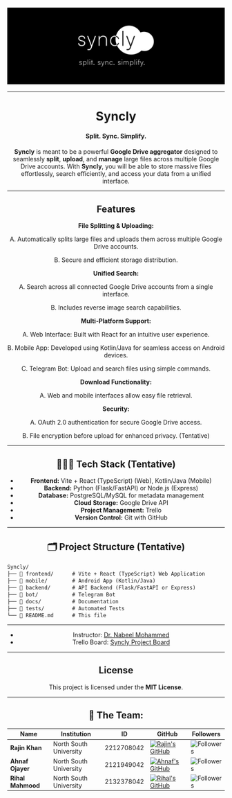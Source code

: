 <div align="center">

![Profile banner](./docs/logo.png)

---

# Syncly

#### **Split. Sync. Simplify.**

**Syncly** is meant to be a powerful **Google Drive aggregator** designed to seamlessly **split**, **upload**, and **manage** large files across multiple Google Drive accounts. With **Syncly**, you will be able to store massive files effortlessly, search efficiently, and access your data from a unified interface.

---

## Features

**File Splitting & Uploading:**

A. Automatically splits large files and uploads them across multiple Google Drive accounts.

B. Secure and efficient storage distribution.

**Unified Search:**

A. Search across all connected Google Drive accounts from a single interface.

B. Includes reverse image search capabilities.

**Multi-Platform Support:**

A. Web Interface: Built with React for an intuitive user experience.

B. Mobile App: Developed using Kotlin/Java for seamless access on Android devices.

C. Telegram Bot: Upload and search files using simple commands.

**Download Functionality:**

A. Web and mobile interfaces allow easy file retrieval.

**Security:**

A. OAuth 2.0 authentication for secure Google Drive access.

B. File encryption before upload for enhanced privacy. (Tentative)

---

## 🧑🏻‍💻 Tech Stack (Tentative)

- **Frontend:** Vite + React (TypeScript) (Web), Kotlin/Java (Mobile)
- **Backend:** Python (Flask/FastAPI) or Node.js (Express)
- **Database:** PostgreSQL/MySQL for metadata management
- **Cloud Storage:** Google Drive API
- **Project Management:** Trello
- **Version Control:** Git with GitHub

---

## 🗂️ Project Structure (Tentative)

</div>

```
Syncly/
├── 📂 frontend/      # Vite + React (TypeScript) Web Application
├── 📂 mobile/        # Android App (Kotlin/Java)
├── 📂 backend/       # API Backend (Flask/FastAPI or Express)
├── 📂 bot/           # Telegram Bot
├── 📂 docs/          # Documentation
├── 📂 tests/         # Automated Tests
└── 📄 README.md      # This file
```

<div align="center">

---

- Instructor: [Dr. Nabeel Mohammed](https://ece.northsouth.edu/people/dr-nabeel-mohammed/)
- Trello Board: [Syncly Project Board](https://trello.com/b/o5OcT4uj/syncly)

---

## License

This project is licensed under the **MIT License**.

---

## 👥 The Team:

| Name                      | Institution             | ID | GitHub | Followers |
|---------------------------|-------------------------|--  |--------|------|
| **Rajin Khan**            | North South University | 2212708042 | [![Rajin's GitHub](https://img.shields.io/badge/-rajin--khan-181717?style=for-the-badge&logo=github&logoColor=white)](https://github.com/rajin-khan) | ![Followers](https://img.shields.io/github/followers/rajin-khan?label=Follow&style=social) |
| **Ahnaf Ojayer**    | North South University | 2121949042 | [![Ahnaf's GitHub](https://img.shields.io/badge/-0jayer-181717?style=for-the-badge&logo=github&logoColor=white)](https://github.com/0jayer) | ![Followers](https://img.shields.io/github/followers/0jayer?label=Follow&style=social) |
| **Rihal Mahmood**    | North South University | 2132378042 | [![Rihal's GitHub](https://img.shields.io/badge/-RihalMahmood-181717?style=for-the-badge&logo=github&logoColor=white)](https://github.com/RihalMahmood) | ![Followers](https://img.shields.io/github/followers/RihalMahmood?label=Follow&style=social) |

</div>